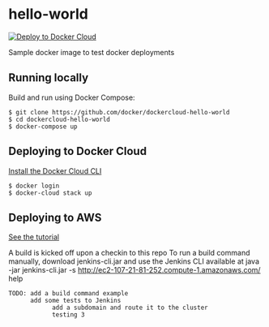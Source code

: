 hello-world
===========

[![Deploy to Docker Cloud](https://files.cloud.docker.com/images/deploy-to-dockercloud.svg)](https://cloud.docker.com/stack/deploy/)

Sample docker image to test docker deployments

## Running locally

Build and run using Docker Compose:

	$ git clone https://github.com/docker/dockercloud-hello-world
	$ cd dockercloud-hello-world
	$ docker-compose up


## Deploying to Docker Cloud

[Install the Docker Cloud CLI](https://docs.docker.com/docker-cloud/tutorials/installing-cli/)

	$ docker login
	$ docker-cloud stack up

## Deploying to AWS

[See the tutorial](http://docs.aws.amazon.com/AWSGettingStartedContinuousDeliveryPipeline/latest/GettingStarted/CICD_Jenkins_Pipeline.html)

  A build is kicked off upon a checkin to this repo
	To run a build command manually, download jenkins-cli.jar and use the Jenkins CLI available at
	java -jar jenkins-cli.jar -s http://ec2-107-21-81-252.compute-1.amazonaws.com/ help

	TODO: add a build command example
	      add some tests to Jenkins
				add a subdomain and route it to the cluster
				testing 3
